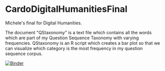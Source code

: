 # CardoDigitalHumanitiesFinal
Michele's final for Digital Humanities.

The document "QStaxonomy" is a text file which contains all the words which are part of my Question Sequence Taxonomy with varying frequencies.
QStaxonomy is an R script which creates a bar plot so that we can visualize which category is the most frequency in my question sequence corpus.

[![Binder](https://mybinder.org/badge_logo.svg)](https://mybinder.org/v2/gh/michelecardo/CardoDigitalHumanitiesFinal/HEAD)
